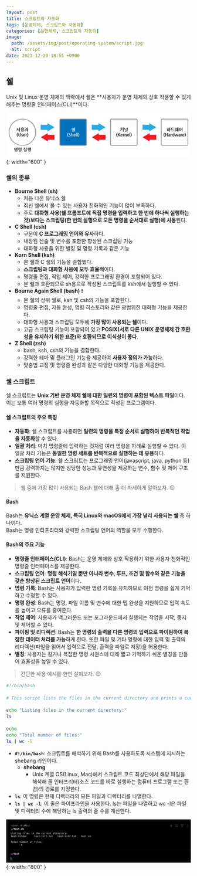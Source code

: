 ```yaml
---
layout: post
title: 스크립트와 자동화
tags: [운영체제, 스크립트와 자동화]
categories: [운영체제, 스크립트와 자동화]
image:
  path: /assets/img/post/operating-system/script.jpg
  alt: script
date: 2023-12-20 18:55 +0900
---
```


## 쉘

Unix 및 Linux 운영 체제의 맥락에서 쉘은 **사용자가 운영 체제와 상호 작용할 수 있게 해주는 명령줄 인터페이스(CLI)**이다. <br>

![shell](/assets/img/post/operating-system/shell.png){: width="600" }

### 쉘의 종류

- **Bourne Shell (sh)**
  - 처음 나온 유닉스 쉘
  - 최신 쉘에서 볼 수 있는 사용자 친화적인 기능이 많이 부족하다.
  - 주로 **대화형 사용(쉘 프롬프트에 직접 명령을 입력하고 한 번에 하나씩 실행하는 것)보다는 스크립팅(한 번의 실행으로 모든 명령을 순서대로 실행)에 사용**된다.
- **C Shell (csh)**
  - 구문이 **C 프로그래밍 언어와 유사**하다.
  - 내장된 산술 및 변수를 포함한 향상된 스크립팅 기능
  - 대화형 사용을 위한 별칭 및 명령 기록과 같은 기능
- **Korn Shell (ksh)**
  - 본 쉘과 C 쉘의 기능을 결합했다.
  - **스크립팅과 대화형 사용에 모두 효율적**이다.
  - 명령줄 편집, 작업 제어, 강력한 프로그래밍 환경이 포함되어 있다.
  - 본 쉘과 호환되므로 sh용으로 작성된 스크립트를 ksh에서 실행할 수 있다.
- **Bourne Again Shell (bash)** ❗️
  - 본 쉘의 상위 쉘로, ksh 및 csh의 기능을 포함한다.
  - 명령줄 편집, 자동 완성, 명령 히스토리와 같은 광범위한 대화형 기능을 제공한다.
  - 대화형 사용과 스크립팅 모두에 **가장 많이 사용되는 쉘**이다.
  - 고급 스크립팅 기능이 포함되어 있고 **POSIX(서로 다른 UNIX 운영체제 간 호환성을 유지하기 위한 표준)와 호환되므로 이식성이 좋다**.
- **Z Shell (zsh)**
  - bash, ksh, csh의 기능을 결합한다.
  - 강력한 테마 및 플러그인 기능을 제공하여 **사용자 정의가 가능**하다.
  - 맞춤법 교정 및 명령줄 완성과 같은 다양한 대화형 기능을 제공한다.

### 쉘 스크립트

쉘 스크립트는 **Unix 기반 운영 체제 쉘에 대한 일련의 명령이 포함된 텍스트 파일**이다. <br>
이는 보통 여러 명령의 실행을 자동화할 목적으로 작성된 프로그램이다.

#### 쉘 스크립트의 주요 특징

- **자동화**: 쉘 스크립트를 사용하면 **일련의 명령을 특정 순서로 실행하여 반복적인 작업을 자동화**할 수 있다.
- **일괄 처리**: 마치 명령줄에 입력하는 것처럼 여러 명령을 차례로 실행할 수 있다. 이 일괄 처리 기능은 **동일한 명령 세트를 반복적으로 실행하는 데 유용**하다.
- **스크립팅 언어 기능**: 쉘 스크립트는 프로그래밍 언어(javascript, java, python 등)만큼 강력하지는 않지만 상당한 성능과 유연성을 제공하는 변수, 함수 및 제어 구조를 지원한다.

> 쉘 중에 가장 많이 사용되는 Bash 쉘에 대해 좀 더 자세하게 알아보자. 😉

#### Bash

Bash는 **유닉스 계열 운영 체제, 특히 Linux와 macOS에서 가장 널리 사용되는 쉘** 중 하나이다. <br>
Bash는 명령 인터프리터와 강력한 스크립팅 언어의 역할을 모두 수행한다.

#### Bash의 주요 기능

- **명령줄 인터페이스(CLI)**: Bash는 운영 체제와 상호 작용하기 위한 사용자 친화적인 명령줄 인터페이스를 제공한다.
- **스크립팅 언어**: **명령 해석기일 뿐만 아니라 변수, 루프, 조건 및 함수와 같은 기능을 갖춘 향상된 스크립트 언어**이다.
- **명령 기록**: Bash는 사용자가 입력한 명령 기록을 유지하므로 이전 명령을 쉽게 기억하고 수정할 수 있다.
- **명령 완성**: Bash는 명령, 파일 이름 및 변수에 대한 탭 완성을 지원하므로 입력 속도를 높이고 오류를 줄여준다.
- **작업 제어**: 사용자가 백그라운드 또는 포그라운드에서 실행되는 작업을 시작, 중지 및 제어할 수 있다.
- **파이핑 및 리디렉션**: Bash는 **한 명령의 출력을 다른 명령의 입력으로 파이핑하여 복잡한 데이터 처리를 가능**하게 한다. 또한 파일 및 기타 명령에 대한 입력 및 출력의 리디렉션(파일을 읽어서 입력으로 전달, 출력을 파일로 저장)을 허용한다.
- **별칭**: 사용자는 길거나 복잡한 명령 시퀀스에 대해 짧고 기억하기 쉬운 별칭을 만들어 효율성을 높일 수 있다.

> 간단한 사용 예시를 한번 살펴보자. 😉

```bash
#!/bin/bash

# This script lists the files in the current directory and prints a count

echo "Listing files in the current directory:"
ls

echo
echo "Total number of files:"
ls | wc -l
```

- **`#!/bin/bash`**: 스크립트를 해석하기 위해 Bash를 사용하도록 시스템에 지시하는 shebang 라인이다.
  - **shebang**
    - Unix 계열 OS(Linux, Mac)에서 스크립트 코드 최상단에서 해당 파일을 해석해 줄 인터프리터(소스 코드를 바로 실행하는 컴퓨터 프로그램 또는 환경)의 경로를 지정한다.
- **`ls`**: 이 명령은 현재 디렉터리의 모든 파일과 디렉터리를 나열한다.
- **`ls | wc -l`**: 이 줄은 파이프라인을 사용한다. ls는 파일을 나열하고 wc -l은 파일 및 디렉터리 수에 해당하는 ls 출력의 줄 수를 계산한다.

![bash-test](/assets/img/post/operating-system/bash-test.png){: width="800" }
